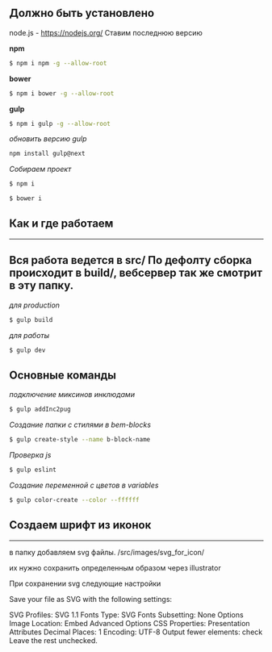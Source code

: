 
## Должно быть установлено ##

node.js - https://nodejs.org/ Ставим последнюю версию

**npm**

```bash
$ npm i npm -g --allow-root
```

**bower**

```bash
$ npm i bower -g --allow-root
```

**gulp**

```bash
$ npm i gulp -g --allow-root
```

*обновить версию gulp*
```bash
npm install gulp@next
``` 

*Собираем проект*

```bash
$ npm i 
```

```bash
$ bower i 
```


## Как и где работаем ##
------------------------------------------------------------------------------------
Вся работа ведется в src/
По дефолту сборка происходит в build/, вебсервер так же смотрит в эту папку.
------------------------------------------------------------------------------------

*для production*
```bash
$ gulp build
```
*для работы*
```bash
$ gulp dev
```

## Основные команды ###

*подключение миксинов инклюдами*
```bash
$ gulp addInc2pug
```
*Создание папки с стилями в bem-blocks*
```bash
$ gulp create-style --name b-block-name
```
*Проверка js*
```bash
$ gulp eslint
```
*Создание переменной с цветов в variables*
```bash
$ gulp color-create --color --ffffff
```

## Создаем шрифт из иконок ##
------------------------------------------------------------------------------------
в папку добавляем svg файлы.
/src/images/svg_for_icon/

их нужно сохранить определенным образом через illustrator

При сохранении svg следующие настройки

Save your file as SVG with the following settings:

SVG Profiles: SVG 1.1
Fonts Type: SVG
Fonts Subsetting: None
Options Image Location: Embed
Advanced Options
CSS Properties: Presentation Attributes
Decimal Places: 1
Encoding: UTF-8
Output fewer elements: check
Leave the rest unchecked.

